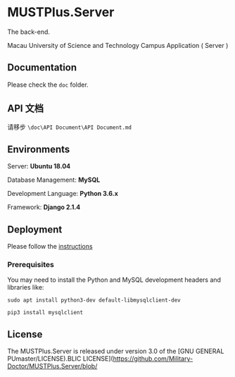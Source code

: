 # MUSTPlus.Server

The back-end.

Macau University of Science and Technology Campus Application ( Server )

## Documentation

Please check the `doc` folder.


## API 文档

请移步 `\doc\API Document\API Document.md`

## Environments

Server: **Ubuntu 18.04**

Database Management: **MySQL**

Development Language: **Python 3.6.x**

Framework: **Django 2.1.4**

## Deployment

Please follow the [instructions](https://github.com/Military-Doctor/MUSTPlus.Server/blob/master/doc/Deployment.md)

### Prerequisites
You may need to install the Python and MySQL development headers and libraries like:

`sudo apt install python3-dev default-libmysqlclient-dev`

`pip3 install mysqlclient`

## License

The MUSTPlus.Server is released under version 3.0 of the [GNU GENERAL PUmaster/LICENSE).BLIC LICENSE](https://github.com/Military-Doctor/MUSTPlus.Server/blob/

